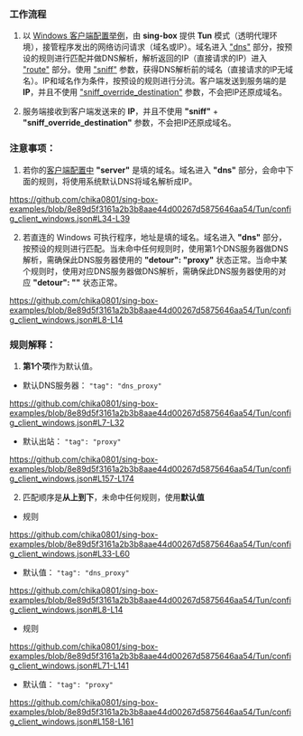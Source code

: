 ### 工作流程

1. 以 [Windows 客户端配置举例](config_client_windows.json)，由 **sing-box** 提供 **Tun** 模式（透明代理环境），接管程序发出的网络访问请求（域名或IP）。域名进入 ["dns"](config_client_windows.json#L6) 部分，按预设的规则进行匹配并做DNS解析，解析返回的IP（直接请求的IP）进入 ["route"](config_client_windows.json#L62) 部分。使用 ["sniff"](config_client_windows.json#L153) 参数，获得DNS解析前的域名（直接请求的IP无域名）。IP和域名作为条件，按预设的规则进行分流。客户端发送到服务端的是 **IP**，并且不使用 ["sniff_override_destination"](config_client_windows.json#L154) 参数，不会把IP还原成域名。

3. 服务端接收到客户端发送来的 **IP**，并且不使用 **"sniff"** + **"sniff_override_destination"** 参数，不会把IP还原成域名。

### 注意事项：

1. 若你的[客户端配置中](config_client_windows.json#L159) **"server"** 是填的域名。域名进入 **"dns"** 部分，会命中下面的规则，将使用系统默认DNS将域名解析成IP。

https://github.com/chika0801/sing-box-examples/blob/8e89d5f3161a2b3b8aae44d00267d5875646aa54/Tun/config_client_windows.json#L34-L39

2. 若直连的 Windows 可执行程序，地址是填的域名。域名进入 **"dns"** 部分，按预设的规则进行匹配。当未命中任何规则时，使用第1个DNS服务器做DNS解析，需确保此DNS服务器使用的 **"detour": "proxy"** 状态正常。当命中某个规则时，使用对应DNS服务器做DNS解析，需确保此DNS服务器使用的对应 **"detour": ""** 状态正常。

https://github.com/chika0801/sing-box-examples/blob/8e89d5f3161a2b3b8aae44d00267d5875646aa54/Tun/config_client_windows.json#L8-L14

### 规则解释：

1. **第1个项**作为默认值。

- 默认DNS服务器： `"tag": "dns_proxy"`

https://github.com/chika0801/sing-box-examples/blob/8e89d5f3161a2b3b8aae44d00267d5875646aa54/Tun/config_client_windows.json#L7-L32

- 默认出站： `"tag": "proxy"`

https://github.com/chika0801/sing-box-examples/blob/8e89d5f3161a2b3b8aae44d00267d5875646aa54/Tun/config_client_windows.json#L157-L174

2. 匹配顺序是**从上到下**，未命中任何规则，使用**默认值**

- 规则

https://github.com/chika0801/sing-box-examples/blob/8e89d5f3161a2b3b8aae44d00267d5875646aa54/Tun/config_client_windows.json#L33-L60

- 默认值： `"tag": "dns_proxy"`

https://github.com/chika0801/sing-box-examples/blob/8e89d5f3161a2b3b8aae44d00267d5875646aa54/Tun/config_client_windows.json#L8-L14

- 规则

https://github.com/chika0801/sing-box-examples/blob/8e89d5f3161a2b3b8aae44d00267d5875646aa54/Tun/config_client_windows.json#L71-L141

- 默认值： `"tag": "proxy"`

https://github.com/chika0801/sing-box-examples/blob/8e89d5f3161a2b3b8aae44d00267d5875646aa54/Tun/config_client_windows.json#L158-L161
